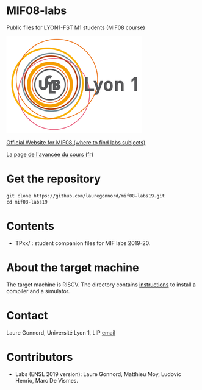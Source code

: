 # MIF08-labs
Public files for LYON1-FST M1 students (MIF08 course)

![lyon1logo](logo_lyon1_tiny.png)


[Official Website for MIF08 (where to find labs subjects)](https://compil-lyon.gitlabpages.inria.fr/compil-lyon/)

[La page de l'avancée du cours (fr)](./AVANCEE.md)

# Get the repository

```
git clone https://github.com/lauregonnord/mif08-labs19.git
cd mif08-labs19
```

# Contents


   * TPxx/     : student companion files for MIF labs 2019-20.


# About the target machine

The target machine is RISCV. The directory contains [instructions](https://github.com/lauregonnord/mif08-labs19/blob/master/INSTALL.md) to install a compiler and a simulator.

# Contact

Laure Gonnord, Université Lyon 1, LIP [email](mailto:laure.gonnord@univ-lyon1.fr)

# Contributors

  * Labs (ENSL 2019 version): Laure Gonnord, Matthieu Moy, Ludovic
    Henrio, Marc De Vismes.
  
